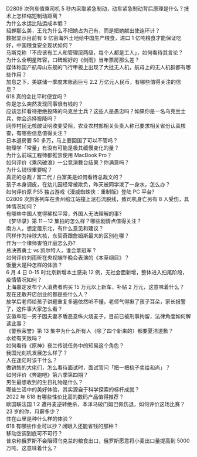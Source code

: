 D2809 次列车值乘司机 5 秒内采取紧急制动，动车紧急制动背后原理是什么？技术上怎样缩短制动距离？  
为什么水运比陆运成本低？  
貂蝉那么美，王允为什么不把她占为己有，而是把她献出使连环计？  
数据显示目前有 9 亿亩海外土地给中国生产粮食，进口 1 亿吨粮食才能保证吃好，中国粮食安全现状如何？  
马斯克称「不应该有工人和管理层两级，每个人都是工人」，如何看待其言论？  
为什么全明星阵容，口碑超好的《剑雨》当年票房那么差？  
媒体称国产航母山东舰的飞行甲板上出现了大批无人机，航母上的无人机群都有哪些作用？  
加息之下，美联储一季度末账面巨亏 2.2 万亿元人民币，有哪些值得关注的信息？  
618 真的会比平时便宜吗？  
你是怎么突然发现同事很有钱的？  
应该怎样看待拒绝投降的乌克兰士兵？这些人是愚忠吗？如果你是一名乌克兰士兵，你会选择投降吗？  
网传村民无核酸证明收麦受阻，农业农村部相关负责人称已要求相关省份认真核查，有哪些信息值得关注？  
日本退房要 50 多万，马上要回国了可以不管吗？  
物理学「常量」有没有可能是极其缓慢变化的量？  
为什么前端工程师都推崇使用 MacBook Pro？  
如何评价《乘风破浪》一公竞演舞台结果？你满意吗？  
为什么钱很重要呢？  
真正的总裁 / 富二代 / 白富美是如何看待总裁文的？  
孩子本身调皮，在幼儿园经常被欺负，昨天被同学泼了一身水，怎么办？  
如何评价原 PS5 独占游戏《漫威蜘蛛侠：重制版》登陆 PC 平台?  
D2809 次旅客列车在贵州榕江站撞上泥石流脱线，致司机身亡另有 8 人受伤，具体情况如何？  
有哪些中国人觉得稀松平常，外国人无法理解的事?  
《梦华录》第 11－12 集拍的怎么样？哪些剧情点值得关注？  
南方人，想定居东北，有什么意见和建议？  
同样作为持球大核，东契奇跟詹姆斯最大的区别在哪？  
作为一个律师害怕开庭怎么办?  
总决赛勇士 vs 凯尔特人，谁会拿冠军 ?  
如何评价刘雨昕在央视端午晚会表演的《本草纲目》？  
饭量大是种怎样的体验？  
6 月 4 日 0-15 时北京新增本土感染 12 例，无社会面新增，整体进入扫尾阶段，疫情情况如何？  
上海嘉定发布个人消费者购买 15 万元以上新车，补贴 2 万元，这意味着什么？  
现在还敢开店创业的都是些什么人？  
放学后老师给孩子讲题重复多遍依然听不懂，老师气得揪了孩子耳朵，家长报警了，这件事大家怎么看？  
安徽阜阳一男子因夫妻矛盾恶意纵火烧麦子，目前已被刑事拘留，法律角度如何解读此事？  
《警察荣誉》第 13 集中为什么所有人（除了四个新来的）都要夏洁道歉？  
水蛭有天敌吗？  
如何看待《原神》夜兰传说任务中的知易这个角色？  
我国光刻机发展怎么样了？  
人在迷茫时该干什么？  
做销售的大佬们，怎么看待面试时，面试官问「把一把梳子卖给和尚」？  
如何评价《奔跑吧》第六季第四期？  
男生最想收到的生日礼物是什么？  
哪些生活中的美好体验，其实源自于科学探索的标杆成就？  
2022 年 618 有哪些性价比高的数码产品值得推荐？  
欧国联法国 1:2 遭丹麦逆转绝杀，本泽马破门姆巴佩伤退，如何评价这场比赛？  
23 岁的你，月薪多少？  
住在山里是种什么样的体验？  
618 有哪些作业可以抄？闭眼入还能省钱的那种？  
移动空调到底可不可行？  
普京称俄罗斯不会阻碍乌克兰的粮食出口，俄罗斯愿意将小麦出口量提高到 5000 万吨，这意味着什么？  
